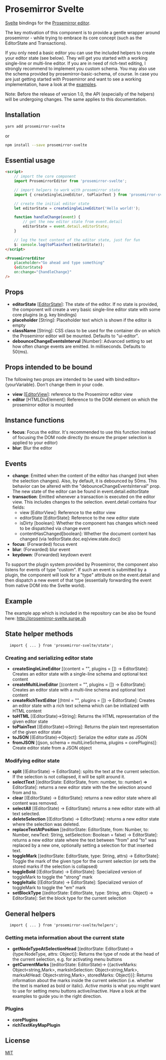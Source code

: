 # Prosemirror Svelte

[Svelte](https://svelte.dev) bindings for the [Prosemirror editor](https://prosemirror.net/).

The key motivation of this component is to provide a gentle wrapper around prosemirror - while trying to embrace its
core concept (such as the EditorState and Transactions).

If you only need a basic editor you can use the included helpers to create your editor state (see below). They will get you started with a working single-line or multi-line editor.
If you are in need of rich-text editing, I strongly recommend to implement you custom schema. You may
also use the schema provided by prosemirror-basic-schema, of course. In case you are just getting started with Prosemirror and want to see a working implementation, have a look at the [examples](examples).

Note: Before the release of version 1.0, the API (especially of the helpers) will be undergoing changes. The same applies to this documentation.

## Installation

```bash
yarn add prosemirror-svelte
```

or

```bash
npm install --save prosemirror-svelte
```

## Essential usage

```html
<script>
	// import the core component
	import ProsemirrorEditor from 'prosemirror-svelte';

	// import helpers to work with prosemirror state
	import { createSingleLineEditor, toPlainText } from 'prosemirror-svelte/state';

	// create the initial editor state
	let editorState = createSingleLineEditor('Hello world!');

	function handleChange(event) {
		// get the new editor state from event.detail
		editorState = event.detail.editorState;
	}

	// log the text content of the editor state, just for fun
	$: console.log(toPlainText(editorState));
</script>

<ProsemirrorEditor
	placeholder="Go ahead and type something"
	{editorState}
	on:change="{handleChange}"
/>
```

## Props

- **editorState** [[EditorState](https://prosemirror.net/docs/ref/#state.EditorState)]:
  The state of the editor. If no state is provided, the component will create a very basic single-line editor state with some core plugins (e.g. key bindings)
- **placeholder** [String]: Placeholder text which is shown if the editor is empty
- **className** [String]: CSS class to be used for the container div on which the Prosemirror editor will be mounted. Defaults to "ui-editor".
- **debounceChangeEventsInterval** [Number]: Advanced setting to set how often change events are emitted. In milliseconds. Defaults to 50(ms).

## Props intended to be bound

The following two props are intended to be used with bind:editor={yourVariable}. Don't change them in your code.

- **view** [[EditorView](https://prosemirror.net/docs/ref/#view.EditorView)]: reference to the Prosemirror editor view
- **editor** [HTMLDivElement]: Reference to the DOM element on which the prosemirror editor is mounted

## Instance functions

- **focus**: Focus the editor. It's recommended to use this function instead of focusing the DOM node directly (to ensure the proper selection is applied to your editor)
- **blur**: Blur the editor

## Events

- **change**: Emitted when the content of the editor has changed (not when the selection changes). Also, by default, it is debounced by 50ms. This behavior can be altered with the "debounceChangeEventsInterval" prop.
  The new state of the editor can be found in event.detail.editorState
- **transaction**: Emitted whenever a transaction is executed on the editor view. This includes changes to the selection. event.detail contains four fields:
    - view [EditorView]: Reference to the editor view
    - editorState [EditorState]: Reference to the new editor state
    - isDirty [boolean]: Whether the component has changes which need to be dispatched via change event
    - contentHasChanged[boolean]: Whether the document content has changed (via !editorState.doc.eq(view.state.doc))
- **focus**: (Forwarded) focus event
- **blur**: (Forwarded) blur event
- **keydown**: (Forwarded) keydown event

To support the plugin system provided by Prosemirror, the component also listens for events of type "custom". If such an event is submitted by a plugin, the component will look for a "type" attribute on the event.detail and then dispatch a new event of that type (essentially forwarding the event from native DOM into the Svelte world).

## Example

The example app which is included in the repository can be also be found here: http://prosemirror-svelte.surge.sh

## State helper methods

```JS
  import { ... } from 'prosemirror-svelte/state';
```

### Creating and serializing editor state

- **createSingleLineEditor** [(content = "", plugins = []) -> EditorState]: Creates an editor state with a single-line schema and optional text content
- **createMultiLineEditor** [(content = "", plugins = []) -> EditorState]: Creates an editor state with a multi-line schema and optional text content
- **createRichTextEditor** [(html = "", plugins = []) -> EditorState]: Creates an editor state with a rich text schema which can be initialized with HTML content
- **toHTML** [(EditorState)->String]: Returns the HTML representation of the given editor state
- **toPlainText** [(EditorState)->String]: Returns the plain text representation of the given editor state
- **toJSON** [(EditorState)->Object]: Serialize the editor state as JSON
- **fromJSON** [(json, schema = multiLineSchema, plugins = corePlugins)]: Create editor state from a JSON object

### Modifying editor state

- **split** [(EditorState) -> EditorState]: splits the text at the current selection. If the selection is not collapsed, it will be split around it.
- **selectText** [(editorState: EditorState, from: number, to: number) => EditorState]: returns a new editor state with the the selection around from and to.
- **clear** [(EditorState) -> EditorState]: returns a new editor state where all content was removed.
- **selectAll** [(EditorState) -> EditorState]: returns a new editor state with all text selected.
- **deleteSelection** [(EditorState) -> EditorState]: returns a new editor state where the selection was deleted.
- **replaceTextAtPosition** [(editorState: EditorState, from: Number, to: Number, newText: String, setSelection: Boolean = false) -> EditorState]: returns a new editor state where the text between "from" and "to" was replaced by a new one, optionally setting a selection for that inserted text.
- **toggleMark** [(editorState: EditorState, type: String, attrs) -> EditorState]: Toggle the mark of the given type for the current selection (or sets the stored marks if the selection is collapsed)
- **toggleBold** [(EditorState) -> EditorState]: Specialized version of toggleMark to toggle the "strong" mark
- **toggleItalic** [(EditorState) -> EditorState]: Specialized version of toggleMark to toggle the "em" mark
- **setBlockType** [(editorState: EditorState, type: String, attrs: Object) -> EditorState]: Set the block type for the current selection

## General helpers

```JS
  import { ... } from 'prosemirror-svelte/helpers';
```

### Getting meta information about the current state

- **getNodeTypeAtSelectionHead** [(editorState: EditorState)->{type:NodeType, attrs: Object}]: Returns the type of node at the head of the current selection, e.g. for activating menu buttons
- **getCurrentMarks** [(editorState: EditorState)-> {{activeMarks: Object<string,Mark>, marksInSelection: Object<string,Mark>, marksAtHead: Object<string,Mark>, storedMarks: Object}}]: Returns information about the marks inside the current selection (i.e. whether the text is marked as bold or italic). _Active marks_ is what you might want to use for setting menu buttons active/inactive. Have a look at the examples to guide you in the right direction.

### Plugins

- **corePlugins**
- **richTextKeyMapPlugin**

## License

[MIT](LICENSE)
